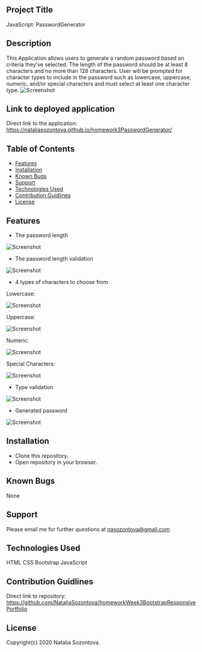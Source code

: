 ## Project Title
JavaScript: PasswordGenerator
## Description
This Application allows users to generate a random password based on criteria they’ve selected. The length of the password
should be at least 8 characters and no more than 128 characters. User will be prompted for character types to include in the password such as lowercase, uppercase, numeric, and/or special characters and must select at least one 
character type.
![Screenshot](https://user-images.githubusercontent.com/50155533/99916644-5a555800-2cd9-11eb-9ae2-726ddafce0a5.png)
## Link to deployed application
Direct link to the application: https://nataliasozontova.github.io/homework3PasswordGenerator/

## Table of Contents
* [Features](#features)
* [Installation](#installation)
* [Known Bugs](#known-bugs)
* [Support](#support)
* [Technologies Used](#technologies-used)
* [Contribution Guidlines](#contribution-guidlines)
* [License](#license)

## Features
* The password length

![Screenshot](https://user-images.githubusercontent.com/50155533/99916996-b4571d00-2cdb-11eb-9e04-f08322c345c1.png)

* The password length validation

![Screenshot](https://user-images.githubusercontent.com/50155533/99917019-c9cc4700-2cdb-11eb-983b-5ab245bd9af6.png)

* 4 types of characters to choose from

Lowercase:

![Screenshot](https://user-images.githubusercontent.com/50155533/99917037-e36d8e80-2cdb-11eb-8961-2f9360bbc288.png)

Uppercase:

![Screenshot](https://user-images.githubusercontent.com/50155533/99917041-e9fc0600-2cdb-11eb-9b76-f7d585b8a02c.png)

Numeric:

![Screenshot](https://user-images.githubusercontent.com/50155533/99917063-fa13e580-2cdb-11eb-881d-c9c9ea35cedf.png)

Special Characters:

![Screenshot](https://user-images.githubusercontent.com/50155533/99917026-d5b80900-2cdb-11eb-803d-97aa8d062187.png)

* Type validation

![Screenshot](https://user-images.githubusercontent.com/50155533/99917053-f1bbaa80-2cdb-11eb-8ce3-290461678e8e.png)

* Generated password 

![Screenshot](https://user-images.githubusercontent.com/50155533/99917254-0cdaea00-2cdd-11eb-8664-91303d194216.png)
## Installation 
* Clone this repository.
* Open repository in your browser.
## Known Bugs
None
## Support
Please email me for further questions at nasozontova@gmail.com
## Technologies Used
HTML
CSS
Bootstrap
JavaScript
## Contribution Guidlines 
Direct link to repository: https://github.com/NataliaSozontova/homeworkWeek3BootstrapResponsivePortfolio

## License
Copyright(c) 2020 Natalia Sozontova.